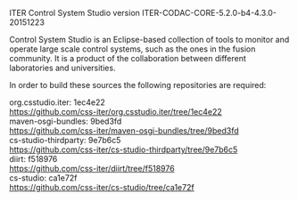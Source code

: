 ITER Control System Studio version ITER-CODAC-CORE-5.2.0-b4-4.3.0-20151223

Control System Studio is an Eclipse-based collection of tools
to monitor and operate large scale control systems, such as the
ones in the fusion community. It is a product of the collaboration
between different laboratories and universities.

In order to build these sources the following repositories are required:

org.csstudio.iter: 1ec4e22  
<https://github.com/css-iter/org.csstudio.iter/tree/1ec4e22>  
maven-osgi-bundles: 9bed3fd  
<https://github.com/css-iter/maven-osgi-bundles/tree/9bed3fd>  
cs-studio-thirdparty: 9e7b6c5  
<https://github.com/css-iter/cs-studio-thirdparty/tree/9e7b6c5>  
diirt: f518976  
<https://github.com/css-iter/diirt/tree/f518976>  
cs-studio: ca1e72f  
<https://github.com/css-iter/cs-studio/tree/ca1e72f>  
